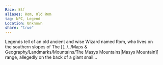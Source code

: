 ```yaml
---
Race: Elf
aliases: Rom, Old Rom
tag: NPC, Legend
Location: Unknown
share: "true"
---
```


Legends tell of an old ancient and wise Wizard named Rom, who lives on the southern slopes of The [[../../Maps & Geography/Landmarks/Mountains/The Masys Mountains|Masys Mountain]] range, allegedly on the back of a giant snail...